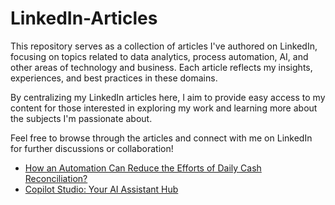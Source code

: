 # LinkedIn-Articles
This repository serves as a collection of articles I've authored on LinkedIn, focusing on topics related to data analytics, process automation, AI, and other areas of technology and business. Each article reflects my insights, experiences, and best practices in these domains.

By centralizing my LinkedIn articles here, I aim to provide easy access to my content for those interested in exploring my work and learning more about the subjects I'm passionate about.

Feel free to browse through the articles and connect with me on LinkedIn for further discussions or collaboration!
- [How an Automation Can Reduce the Efforts of Daily Cash Reconciliation?](https://www.linkedin.com/pulse/how-software-robot-can-reduce-efforts-daily-cash-vinay-reddy/?trackingId=WirEsbi1TWKFnQV6vyBeWA%3D%3D)
- [Copilot Studio: Your AI Assistant Hub](https://www.linkedin.com/pulse/copilot-studio-your-ai-assistant-hub-vinay-reddy-pmp-cdmp-sjcjc/?trackingId=TfRqxIEwT%2BqSDxHzkE%2B0qQ%3D%3D)
